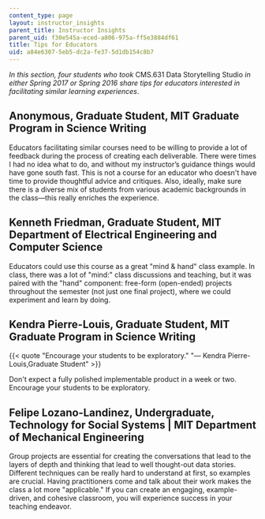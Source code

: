 ```yaml
---
content_type: page
layout: instructor_insights
parent_title: Instructor Insights
parent_uid: f30e545a-eced-a806-975a-ff5e3884df61
title: Tips for Educators
uid: a84e6307-5eb5-dc2a-fe37-5d1db154c8b7
---
```


_In this section, four students who took_ CMS.631 Data Storytelling Studio _in either Spring 2017 or Spring 2016 share tips for educators interested in facilitating similar learning experiences_.

Anonymous, Graduate Student, MIT Graduate Program in Science Writing
--------------------------------------------------------------------

Educators facilitating similar courses need to be willing to provide a lot of feedback during the process of creating each deliverable. There were times I had no idea what to do, and without my instructor’s guidance things would have gone south fast. This is not a course for an educator who doesn't have time to provide thoughtful advice and critiques. Also, ideally, make sure there is a diverse mix of students from various academic backgrounds in the class—this really enriches the experience.

Kenneth Friedman, Graduate Student, MIT Department of Electrical Engineering and Computer Science
-------------------------------------------------------------------------------------------------

Educators could use this course as a great "mind & hand" class example. In class, there was a lot of "mind:" class discussions and teaching, but it was paired with the "hand" component: free-form (open-ended) projects throughout the semester (not just one final project), where we could experiment and learn by doing.

Kendra Pierre-Louis, Graduate Student, MIT Graduate Program in Science Writing
------------------------------------------------------------------------------

{{< quote "Encourage your students to be exploratory." "— Kendra Pierre-Louis,Graduate Student" >}}

Don't expect a fully polished implementable product in a week or two. Encourage your students to be exploratory.

Felipe Lozano-Landinez, Undergraduate, Technology for Social Systems | MIT Department of Mechanical Engineering
---------------------------------------------------------------------------------------------------------------

Group projects are essential for creating the conversations that lead to the layers of depth and thinking that lead to well thought-out data stories. Different techniques can be really hard to understand at first, so examples are crucial. Having practitioners come and talk about their work makes the class a lot more "applicable." If you can create an engaging, example-driven, and cohesive classroom, you will experience success in your teaching endeavor.